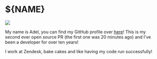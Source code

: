 # ${NAME}

![](https://github.com/octocat.png?s=150)

My name is Adel, you can find my GitHub profile over [here](https://github.com/adelsmee)!
This is my second ever open source PR (the first one was 20 minutes ago) and I've been a developer for over ten years!

I work at Zendesk, bake cakes and like having my code *run* successfully!
